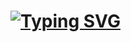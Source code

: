 # [![Typing SVG](https://readme-typing-svg.demolab.com?font=Fira+Code&size=24&pause=1000&color=D20000&random=false&width=435&lines=Antonino+Lorenzo)](https://git.io/typing-svg)
<!-- Resource: https://readme-typing-svg.demolab.com/demo/ -->


<!--
|                                               |                                                                                    |
| --------------------------------------------- | ---------------------------------------------------------------------------------- |
| [TryHackMe](https://tryhackme.com/p/aLorenzo) | <img src="https://tryhackme-badges.s3.amazonaws.com/aLorenzo.png" alt="TryHackMe"> |

- Is this the only way I can proof Penetration Testing skills? yay

-->
<!--
### Language and Tools

[![My Skills](https://skillicons.dev/icons?i=python,fastapi,docker,kali)](https://skillicons.dev)

- I only know python btw (looking to add go...)
- I "know" FastAPI (never used https or proxies or set it on a production server)

-->
<!-- Resource: https://skillicons.dev/ -->
